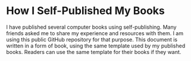 # How I Self-Published My Books

I have published several computer books using self-publishing. Many friends asked 
me to share my experience and resources with them. I am using this public GitHub repository for that purpose. This document is written in a form of book, using the same template used by my published books. Readers can use the same template for their books if they want.
